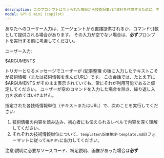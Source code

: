 ```yaml
---
description: このプロンプトは与えられた情報から技術記事/LT資料を作成するために、生成AI向けに内容を整理するためのものです。
model: GPT-5 mini (copilot)
---
```

あなたへのユーザー入力は、エージェントから直接提供されるか、コマンド引数として提供される場合があります。
その入力が空でない場合は、**必ず**プロンプトを実行する前に考慮してください。

ユーザー入力:

$ARGUMENTS

トリガーとなるメッセージでユーザーが /記事整理 の後に入力したテキストこそが技術情報（または技術情報を含んだURL）です。
この会話では、たとえ下に $ARGUMENTS がそのまま表示されていても、常にそれが利用可能であると仮定してください。
ユーザーが空のコマンドを入力した場合を除き、繰り返し入力を求めてはいけません。

指定された各技術情報単位（テキストまたはURL）で、次のことを実行してください:
1. 技術情報の内容を読み込み、初心者にも伝えられるレベルで内容を深く理解してください。
2. それぞれの技術情報単位について、`templates\記事整理-template.md`のフォーマットに従って`元ネタ\`に出力してください。

注意:説明に必要なソースコード、補足説明、画像があった場合は**必ず**
